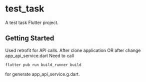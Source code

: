 # test_task

A test task Flutter project.

## Getting Started

Used retrofit for API calls. After clone application OR after change app_api_service.dart Need to call

`flutter pub run build_runner build`

for generate app_api_service.g.dart.

